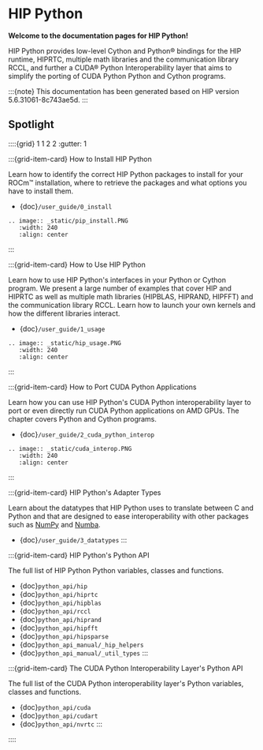 <!-- MIT License
  -- 
  -- Copyright (c) 2023 Advanced Micro Devices, Inc.
  -- 
  -- Permission is hereby granted, free of charge, to any person obtaining a copy
  -- of this software and associated documentation files (the "Software"), to deal
  -- in the Software without restriction, including without limitation the rights
  -- to use, copy, modify, merge, publish, distribute, sublicense, and/or sell
  -- copies of the Software, and to permit persons to whom the Software is
  -- furnished to do so, subject to the following conditions:
  -- 
  -- The above copyright notice and this permission notice shall be included in all
  -- copies or substantial portions of the Software.
  -- 
  -- THE SOFTWARE IS PROVIDED "AS IS", WITHOUT WARRANTY OF ANY KIND, EXPRESS OR
  -- IMPLIED, INCLUDING BUT NOT LIMITED TO THE WARRANTIES OF MERCHANTABILITY,
  -- FITNESS FOR A PARTICULAR PURPOSE AND NONINFRINGEMENT. IN NO EVENT SHALL THE
  -- AUTHORS OR COPYRIGHT HOLDERS BE LIABLE FOR ANY CLAIM, DAMAGES OR OTHER
  -- LIABILITY, WHETHER IN AN ACTION OF CONTRACT, TORT OR OTHERWISE, ARISING FROM,
  -- OUT OF OR IN CONNECTION WITH THE SOFTWARE OR THE USE OR OTHER DEALINGS IN THE
  -- SOFTWARE.
  -->
# HIP Python

**Welcome to the documentation pages for HIP Python!**

HIP Python provides low-level Cython and Python&reg; bindings for the HIP runtime, HIPRTC,
multiple math libraries and the communication library RCCL,
and further a CUDA&reg; Python Interoperability layer that aims to simplify
the porting of CUDA Python Python and Cython programs.

:::{note}
This documentation has been generated based on HIP version 5.6.31061-8c743ae5d.
:::

## Spotlight

::::{grid} 1 1 2 2
:gutter: 1

:::{grid-item-card} How to Install HIP Python

Learn how to identify the correct HIP Python packages 
to install for your ROCm&trade;  installation, 
where to retrieve the packages and what options
you have to install them.

- {doc}`/user_guide/0_install`

```{eval-rst}
.. image:: _static/pip_install.PNG
   :width: 240
   :align: center
```

:::

:::{grid-item-card} How to Use HIP Python

Learn how to use HIP Python's interfaces in your Python or Cython program.
We present a large number of examples that cover 
HIP and HIPRTC as well as multiple math libraries (HIPBLAS, HIPRAND, HIPFFT) 
and the communication library RCCL.
Learn how to launch your own kernels and how the different
libraries interact.

- {doc}`/user_guide/1_usage`

```{eval-rst}
.. image:: _static/hip_usage.PNG
   :width: 240
   :align: center
```

:::

:::{grid-item-card} How to Port CUDA Python Applications

Learn how you can use HIP Python's CUDA Python interoperability layer
to port or even directly run CUDA Python applications
on AMD GPUs. The chapter covers Python and Cython programs.

- {doc}`/user_guide/2_cuda_python_interop`

```{eval-rst}
.. image:: _static/cuda_interop.PNG
   :width: 240
   :align: center
```

:::

:::{grid-item-card} HIP Python's Adapter Types

Learn about the datatypes that HIP Python uses to translate between C and Python 
and that are designed to ease interoperability with other
packages such as [NumPy](https://numpy.org) and [Numba](https://numba.pydata.org/).

- {doc}`/user_guide/3_datatypes`
:::

:::{grid-item-card} HIP Python's Python API

The full list of HIP Python Python variables, classes
and functions.

- {doc}`python_api/hip`
- {doc}`python_api/hiprtc`
- {doc}`python_api/hipblas`
- {doc}`python_api/rccl`
- {doc}`python_api/hiprand`
- {doc}`python_api/hipfft`
- {doc}`python_api/hipsparse`
- {doc}`python_api_manual/_hip_helpers`
- {doc}`python_api_manual/_util_types`
:::

:::{grid-item-card} The CUDA Python Interoperability Layer's Python API

The full list of the CUDA Python interoperability layer's Python variables, classes
and functions.

- {doc}`python_api/cuda`
- {doc}`python_api/cudart`
- {doc}`python_api/nvrtc`
:::

::::
